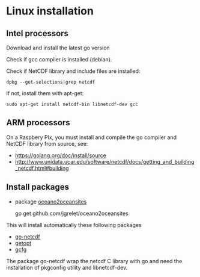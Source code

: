 # Linux installation

## Intel processors

Download and install the latest go version

Check if gcc compiler is installed (debian).

Check if NetCDF library and include files are installed:

    dpkg --get-selections|grep netcdf

If not, install them with apt-get:

    sudo apt-get install netcdf-bin libnetcdf-dev gcc

## ARM processors

On a Raspbery PIx, you  must install and compile the go compiler and NetCDF library from source, see:

* <https://golang.org/doc/install/source>
* <http://www.unidata.ucar.edu/software/netcdf/docs/getting_and_building_netcdf.html#building>

## Install packages

* package [oceano2oceansites](https://github.com/jgrelet/oceano2oceansites)

     go get github.com/jgrelet/oceano2oceansites

This will install automatically these following packages

* [go-netcdf](https://github.com/fhs/go-netcdf)
* [getopt](https://github.com/pborman/getopt)
* [gcfg](https://gopkg.in/gcfg.v1)

The package go-netcdf wrap the netcdf C library with go and need the installation
of pkgconfig utility and libnetcdf-dev.